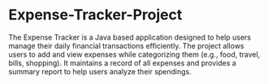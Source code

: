 # Expense-Tracker-Project
The Expense Tracker is a Java based application designed to help users manage their daily financial transactions efficiently. The project allows users to add and view expenses while categorizing them (e.g., food, travel, bills, shopping). It maintains a record of all expenses and provides a summary report to help users analyze their spendings.

